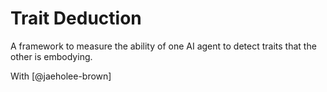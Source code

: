 # Trait Deduction

A framework to measure the ability of one AI agent to detect traits that the other is embodying.

With [@jaeholee-brown]
